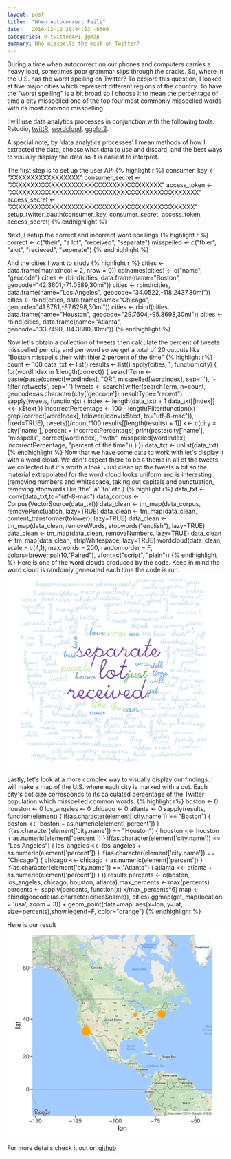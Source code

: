 ```yaml
---
layout: post
title:  "When Autocorrect Fails"
date:   2016-12-12 20:44:03 -0500
categories: R twitterAPI ggmap
summary: Who misspells the most on Twitter?
---
```

During a time when autocorrect on our phones and computers carries a heavy load, sometimes poor grammar slips through the cracks. So, where in the U.S. has the worst spelling on Twitter? To explore this question, I looked at five major cities which represent different regions of the country. To have the "worst spelling" is a bit broad so I choose it to mean the percentage of time a city misspelled one of the top four most commonly misspelled words with its most common misspelling. 

I will use data analytics processes in conjunction with the following tools: Rstudio, [twittR](https://cran.r-project.org/web/packages/twitteR/), [wordcloud](https://cran.r-project.org/web/packages/wordcloud/), [ggplot2](https://cran.r-project.org/web/packages/ggplot2/).

A special note, by 'data analytics processes' I mean methods of how I extracted the data, choose what data to use and discard, and the best ways to visually display the data so it is easiest to interpret. 

The first step is to set up the user API
{% highlight r %}
consumer_key <- "XXXXXXXXXXXXXXXXX"
consumer_secret <- "XXXXXXXXXXXXXXXXXXXXXXXXXXXXXXXXXXXXX"
access_token <- "XXXXXXXXXXXXXXXXXXXXXXXXXXXXXXXXXXXXXXXXXXXXXX"
access_secret <- "XXXXXXXXXXXXXXXXXXXXXXXXXXXXXXXXXXXXXXXXXXXXX"
setup_twitter_oauth(consumer_key, consumer_secret, access_token, access_secret)
{% endhighlight %}

Next, I setup the correct and incorrect word spellings
{% highlight r %}
correct <- c("their", "a lot", "received", "separate")
misspelled <- c("thier", "alot", "recieved", "seperate")
{% endhighlight %}

And the cities I want to study
{% highlight r %}
cities <- data.frame(matrix(ncol = 2, nrow = 0))
colnames(cities) <- c("name", "geocode")
cities <- rbind(cities, data.frame(name="Boston", geocode="42.3601,-71.0589,30mi"))
cities <- rbind(cities, data.frame(name="Los Angeles", geocode="34.0522,-118.2437,30mi"))
cities <- rbind(cities, data.frame(name="Chicago", geocode="41.8781,-87.6298,30mi"))
cities <- rbind(cities, data.frame(name="Houston", geocode="29.7604,-95.3698,30mi"))
cities <- rbind(cities, data.frame(name="Atlanta", geocode="33.7490,-84.3880,30mi"))
{% endhighlight %}

Now let's obtain a collection of tweets then calculate the percent of tweets misspelled per city and per word so we get a total of 20 outputs like "Boston misspells their with thier 2 percent of the time" 
{% highlight r%}
count <- 100
data_txt <- list()
results <- list()
apply(cities, 1, function(city) {
  for(wordIndex in 1:length(correct)) {
    searchTerm <- paste(paste(correct[wordIndex], "OR", misspelled[wordIndex], sep=' '), '-filter:retweets', sep=' ')
    tweets <- searchTwitter(searchTerm, n=count, geocode=as.character(city['geocode']), resultType="recent")
    sapply(tweets, function(x) {
      index <- length(data_txt) + 1
      data_txt[[index]] <<- x$text
    })
    incorrectPercentage <- 100 - length(Filter(function(x) grepl(correct[wordIndex], tolower(iconv(x$text, to="utf-8-mac")), fixed=TRUE), tweets))/count*100
    results[[length(results) + 1]] <<- c(city = city['name'], percent = incorrectPercentage)
    print(paste(city['name'], "misspells", correct[wordIndex], "with", misspelled[wordIndex], incorrectPercentage, "percent of the time"))
  }
})
data_txt <- unlist(data_txt)
{% endhighlight %}
Now that we have some data to work with let's display it with a word cloud. We don't expect there to be a theme in all of the tweets we collected but it's worth a look. Just clean up the tweets a bit so the material extrapolated for the word cloud looks uniform and is interesting. (removing numbers and whitespace, taking out capitals and punctuation, removing stopwords like 'the' 'a' 'to' etc.) 
{% highlight r%}
data_txt <- iconv(data_txt,to="utf-8-mac")
data_corpus <- Corpus(VectorSource(data_txt))
data_clean <- tm_map(data_corpus, removePunctuation, lazy=TRUE)
data_clean <- tm_map(data_clean, content_transformer(tolower), lazy=TRUE)
data_clean <- tm_map(data_clean, removeWords, stopwords("english"), lazy=TRUE)
data_clean <- tm_map(data_clean, removeNumbers, lazy=TRUE)
data_clean <- tm_map(data_clean, stripWhitespace, lazy=TRUE)
wordcloud(data_clean, scale = c(4,1), max.words = 200, random.order = F, colors=brewer.pal(10,"Paired"), vfont=c("script", "plain"))
{% endhighlight %}
Here is one of the word clouds produced by the code. Keep in mind the word cloud is randomly generated each time the code is run. 
![wordcloud](/assets/wordcloud.png)

Lastly, let's look at a more complex way to visually display our findings. I will make a map of the U.S. where each city is marked with a dot. Each city's dot size corresponds to its calculated percentage of the Twitter population which misspelled common words. 
{% highlight r%}
boston <- 0
houston <- 0
los_angeles <- 0
chicago <- 0
atlanta <- 0
sapply(results, function(element) {
  if(as.character(element['city.name']) == "Boston") {
    boston <<- boston + as.numeric(element['percent'])
  }
  if(as.character(element['city.name']) == "Houston") {
    houston <<- houston + as.numeric(element['percent'])
  }
  if(as.character(element['city.name']) == "Los Angeles") {
    los_angeles <<- los_angeles + as.numeric(element['percent'])
  }
  if(as.character(element['city.name']) == "Chicago") {
    chicago <<- chicago + as.numeric(element['percent'])
  }
  if(as.character(element['city.name']) == "Atlanta") {
    atlanta <<- atlanta + as.numeric(element['percent'])
  }
})
results
percents <- c(boston, los_angeles, chicago, houston, atlanta)
max_percents <- max(percents)
percents <- sapply(percents, function(x) x/max_percents*6)
map <- cbind(geocode(as.character(cities$name)), cities)
ggmap(get_map(location = 'usa', zoom = 3)) + geom_point(data=map, aes(x=lon, y=lat, size=percents),show.legend=F, color="orange")
{% endhighlight %}

Here is our result
![map](/assets/map.png)

For more details check it out on [github](https://github.com/dyoseloff/MA415Final) 